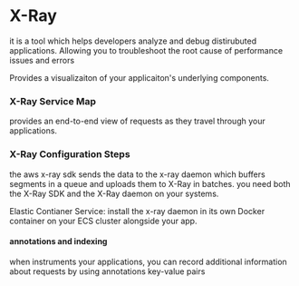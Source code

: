 # X-Ray
it is a tool which helps developers analyze and debug distirubuted applications.
Allowing you to troubleshoot the root cause of performance issues and errors

Provides a visualizaiton of your applicaiton's underlying components.

### X-Ray Service Map
provides an end-to-end view of requests as they travel through your applications.

### X-Ray Configuration Steps
the aws x-ray sdk sends the data to the x-ray daemon which buffers segments in a queue and uploads them to X-Ray in batches.
you need both the X-Ray SDK and the X-Ray daemon on your systems.

Elastic Contianer Service: install the x-ray daemon in its own Docker container on your ECS cluster alongside your app.

#### annotations and indexing
when instruments your applications, you can record additional information about requests by using annotations
key-value pairs